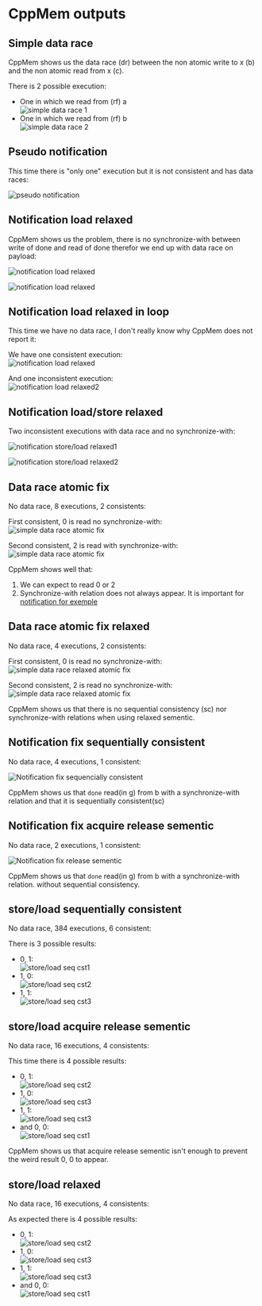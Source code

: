 # CppMem outputs

## Simple data race

CppMem shows us the data race (dr) between the non atomic write to x (b) and the non atomic read from x (c).

There is 2 possible execution:

- One in which we read from (rf) a\
![simple data race 1](../images/cppmem/simple_data_race1.png)
- One in which we read from (rf) b\
![simple data race 2](../images/cppmem/simple_data_race2.png)

## Pseudo notification

This time there is "only one" execution but it is not consistent and has data races:

![pseudo notification](../images/cppmem/pseudo_notif.png)

## Notification load relaxed

CppMem shows us the problem, there is no synchronize-with between write of done and read of done therefor we end up with data race on payload:

![notification load relaxed](../images/cppmem/notif_load_relaxed1.png)

![notification load relaxed](../images/cppmem/notif_load_relaxed2.png)

## Notification load relaxed in loop

This time we have no data race, I don't really know why CppMem does not report it:

We have one consistent execution:\
![notification load relaxed](../images/cppmem/notif_load_relaxed_loop1.png)

And one inconsistent execution:\
![notification load relaxed2](../images/cppmem/notif_load_relaxed_loop2.png)

## Notification load/store relaxed

Two inconsistent executions with data race and no synchronize-with:

![notification store/load relaxed1](../images/cppmem/notif_load_store_relaxed1.png)

![notification store/load relaxed2](../images/cppmem/notif_load_store_relaxed2.png)

## Data race atomic fix

No data race, 8 executions, 2 consistents:

First consistent, 0 is read no synchronize-with:\
![simple data race atomic fix](../images/cppmem/simple_data_race_fix1.png)

Second consistent, 2 is read with synchronize-with:\
![simple data race atomic fix](../images/cppmem/simple_data_race_fix2.png)

CppMem shows well that:

1. We can expect to read 0 or 2
2. Synchronize-with relation does not always appear. It is important for [notification for exemple](#Notification-fix-sequentially-consistent)

## Data race atomic fix relaxed

No data race, 4 executions, 2 consistents:

First consistent, 0 is read no synchronize-with:\
![simple data race relaxed atomic fix](../images/cppmem/simple_data_race_fix_relaxed1.png)

Second consistent, 2 is read no synchronize-with:\
![simple data race relaxed atomic fix](../images/cppmem/simple_data_race_fix_relaxed2.png)

CppMem shows us that there is no sequential consistency (sc) nor synchronize-with relations when using relaxed sementic.

## Notification fix sequentially consistent

No data race, 4 executions, 1 consistent:

![Notification fix sequencially consistent](../images/cppmem/notif_seq_cst.png)

CppMem shows us that `done` read(in g) from b with a synchronize-with relation and that it is sequentially consistent(sc)

## Notification fix acquire release sementic

No data race, 2 executions, 1 consistent:

![Notification fix release sementic](../images/cppmem/notif_acq_rel.png)

CppMem shows us that `done` read(in g) from b with a synchronize-with relation. without sequential consistency.

## store/load sequentially consistent

No data race, 384 executions, 6 consistent:

There is 3 possible results:

- 0, 1:\
![store/load seq cst1](../images/cppmem/store_load_seq_cst1.png)
- 1, 0:\
![store/load seq cst2](../images/cppmem/store_load_seq_cst2.png)
- 1, 1:\
![store/load seq cst3](../images/cppmem/store_load_seq_cst3.png)

## store/load acquire release sementic

No data race, 16 executions, 4 consistents:

This time there is 4 possible results:

- 0, 1:\
![store/load seq cst2](../images/cppmem/store_load_acq_rel2.png)
- 1, 0:\
![store/load seq cst3](../images/cppmem/store_load_acq_rel3.png)
- 1, 1:\
![store/load seq cst3](../images/cppmem/store_load_acq_rel4.png)
- and 0, 0:\
![store/load seq cst1](../images/cppmem/store_load_acq_rel1.png)

CppMem shows us that acquire release sementic isn't enough to prevent the weird result 0, 0 to appear.

## store/load relaxed

No data race, 16 executions, 4 consistents:

As expected there is 4 possible results:

- 0, 1:\
![store/load seq cst2](../images/cppmem/store_load_relaxed2.png)
- 1, 0:\
![store/load seq cst3](../images/cppmem/store_load_relaxed3.png)
- 1, 1:\
![store/load seq cst3](../images/cppmem/store_load_relaxed4.png)
- and 0, 0:\
![store/load seq cst1](../images/cppmem/store_load_relaxed1.png)

